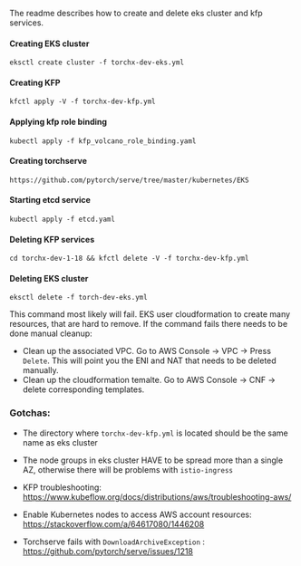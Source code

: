 The readme describes how to create and delete eks cluster and kfp services.

#### Creating EKS cluster

    eksctl create cluster -f torchx-dev-eks.yml

#### Creating KFP

    kfctl apply -V -f torchx-dev-kfp.yml

#### Applying kfp role binding

    kubectl apply -f kfp_volcano_role_binding.yaml

#### Creating torchserve

    https://github.com/pytorch/serve/tree/master/kubernetes/EKS

#### Starting etcd service

    kubectl apply -f etcd.yaml

#### Deleting KFP services

    cd torchx-dev-1-18 && kfctl delete -V -f torchx-dev-kfp.yml

#### Deleting EKS cluster

    eksctl delete -f torch-dev-eks.yml

This command most likely will fail. EKS user cloudformation to create many resources, that
are hard to remove. If the command fails there needs to be done manual cleanup:
* Clean up the associated VPC. Go to AWS Console -> VPC -> Press `Delete`. This will
point you the ENI and NAT that needs to be deleted manually.
* Clean up the cloudformation temalte. Go to AWS Console -> CNF -> delete corresponding templates.

### Gotchas:

* The directory where `torchx-dev-kfp.yml` is located should be the same name
    as eks cluster

* The node groups in eks cluster HAVE to be spread more than a single AZ, otherwise there
 will be problems with `istio-ingress`

* KFP troubleshooting: https://www.kubeflow.org/docs/distributions/aws/troubleshooting-aws/

* Enable Kubernetes nodes to access AWS account resources: https://stackoverflow.com/a/64617080/1446208

* Torchserve fails with `DownloadArchiveException` : https://github.com/pytorch/serve/issues/1218
